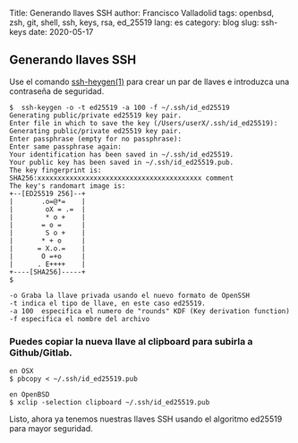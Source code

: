 Title: Generando llaves SSH
author: Francisco Valladolid
tags: openbsd, zsh, git, shell, ssh, keys, rsa, ed_25519
lang: es
category: blog
slug: ssh-keys
date: 2020-05-17

## Generando llaves SSH


Use el comando [ssh-heygen(1)](https://man.openbsd.org/ssh-keygen.1) para crear un par de llaves e introduzca una contraseña de seguridad.


    $  ssh-keygen -o -t ed25519 -a 100 -f ~/.ssh/id_ed25519 
    Generating public/private ed25519 key pair.
    Enter file in which to save the key (/Users/userX/.ssh/id_ed25519):
    Generating public/private ed25519 key pair.
    Enter passphrase (empty for no passphrase):
    Enter same passphrase again:
    Your identification has been saved in ~/.ssh/id_ed25519.
    Your public key has been saved in ~/.ssh/id_ed25519.pub.
    The key fingerprint is:
    SHA256:xxxxxxxxxxxxxxxxxxxxxxxxxxxxxxxxxxxxxxxxx comment
    The key's randomart image is:
    +--[ED25519 256]--+
    |       .o=@*=    |
    |        oX = .=  |
    |        * o +    |
    |       = o =     |
    |        S o +    |
    |       * + o     |
    |      = X.o.=    |
    |       O =+o     |
    |      . E++++    |
    +----[SHA256]-----+
    $

    -o Graba la llave privada usando el nuevo formato de OpenSSH  
    -t indica el tipo de llave, en este caso ed25519.
    -a 100  especifica el numero de "rounds" KDF (Key derivation function)
	-f especifica el nombre del archivo
		
### Puedes copiar la nueva llave al clipboard para subirla a Github/Gitlab.

	en OSX
	$ pbcopy < ~/.ssh/id_ed25519.pub
 
	en OpenBSD
	$ xclip -selection clipboard ~/.ssh/id_ed25519.pub

Listo, ahora ya tenemos nuestras llaves SSH usando el algoritmo ed25519 para mayor seguridad.
